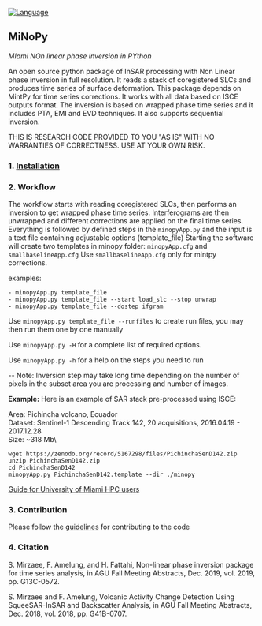 [![Language](https://img.shields.io/badge/python-3.5%2B-blue.svg)](https://www.python.org/)


## MiNoPy ##
*MIami NOn linear phase inversion in PYthon*

An open source python package of InSAR processing with Non Linear phase inversion in full resolution. It reads a stack of coregistered SLCs and
produces time series of surface deformation. This package depends on MintPy for time series corrections.
It works with all data based on ISCE outputs format. The inversion is based on wrapped phase time series and it includes PTA, EMI and EVD techniques.
It also supports sequential inversion.

THIS IS RESEARCH CODE PROVIDED TO YOU "AS IS" WITH NO WARRANTIES OF CORRECTNESS. USE AT YOUR OWN RISK.


### 1. [Installation](./installation.md) ###

### 2. Workflow ###

The workflow starts with reading coregistered SLCs, then performs an inversion to get wrapped phase time series.
Interferograms are then unwrapped and different corrections are applied on the final time series.
Everything is followed by defined steps in the `minopyApp.py` and the input is a text file containing adjustable options (template_file)
Starting the software will create two templates in minopy folder: `minopyApp.cfg` and `smallbaselineApp.cfg`
Use `smallbaselineApp.cfg` only for mintpy corrections. 

examples:

```
- minopyApp.py template_file
- minopyApp.py template_file --start load_slc --stop unwrap
- minopyApp.py template_file --dostep ifgram
```

Use `minopyApp.py template_file --runfiles` to create run files, you may then run them one by one manually

Use `minopyApp.py -H` for a complete list of required options.

Use `minopyApp.py -h` for a help on the steps you need to run 

-- Note:
Inversion step may take long time depending on the number of pixels in the subset area you are processing and number of images. 


**Example:** Here is an example of SAR stack pre-processed using ISCE:

Area: Pichincha volcano, Ecuador\
Dataset: Sentinel-1 Descending Track 142, 20 acquisitions, 2016.04.19 - 2017.12.28\
Size: ~318 Mb\
```
wget https://zenodo.org/record/5167298/files/PichinchaSenD142.zip
unzip PichinchaSenD142.zip
cd PichinchaSenD142
minopyApp.py PichinchaSenD142.template --dir ./minopy
```

[Guide for University of Miami HPC users](./HPC_Users.md)

### 3. Contribution ###
Please follow the [guidelines](./CONTRIBUTING.md) for contributing to the code

### 4. Citation ###

S. Mirzaee, F. Amelung, and H. Fattahi, Non-linear phase inversion package for time series
analysis, in AGU Fall Meeting Abstracts, Dec. 2019, vol. 2019, pp. G13C-0572.

S. Mirzaee and F. Amelung, Volcanic Activity Change Detection Using SqueeSAR-InSAR and
Backscatter Analysis, in AGU Fall Meeting Abstracts, Dec. 2018, vol. 2018, pp. G41B-0707.



